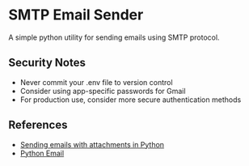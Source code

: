 # SMTP Email Sender

A simple python utility for sending emails using SMTP protocol.

## Security Notes

- Never commit your .env file to version control
- Consider using app-specific passwords for Gmail
- For production use, consider more secure authentication methods

## References

- [Sending emails with attachments in Python](https://mailtrap.io/blog/python-send-email-gmail/#Send-email-with-attachments)
- [Python Email](https://docs.python.org/3/library/email.html)
